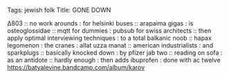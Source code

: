 Tags: jewish folk
Title: GONE DOWN 
  
∆803 :: no work arounds : for helsinki buses :: arapaima gigas : is osteoglossidae :: mqtt for dummies : pubsub for swiss architects :: then apply optimal interviewing techniques : to a total balkanic noob :: hapax legomenon : the cranes : allat uzza manat :: american industrialists : and sparkplugs :: basically knocked down : by pfizer jab two :: reading on sofa : as an antidote :: hardly enough : then adds ibuprofen : done with ac twelve  
<https://batyalevine.bandcamp.com/album/karov>  

